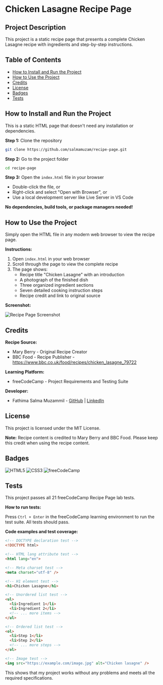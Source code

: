 # Chicken Lasagne Recipe Page

## Project Description

This project is a static recipe page that presents a complete Chicken Lasagne recipe with ingredients and step-by-step instructions. 

## Table of Contents

- [How to Install and Run the Project](#how-to-install-and-run-the-project)
- [How to Use the Project](#how-to-use-the-project)
- [Credits](#credits)
- [License](#license)
- [Badges](#badges)
- [Tests](#tests)

## How to Install and Run the Project

This is a static HTML page that doesn't need any installation or dependencies.

**Step 1:** Clone the repository
```bash
git clone https://github.com/salmamuzam/recipe-page.git
```

**Step 2:** Go to the project folder
```bash
cd recipe-page
```

**Step 3:** Open the `index.html` file in your browser
- Double-click the file, or
- Right-click and select "Open with Browser", or
- Use a local development server like Live Server in VS Code

**No dependencies, build tools, or package managers needed!**

## How to Use the Project

Simply open the HTML file in any modern web browser to view the recipe page.

**Instructions:**
1. Open `index.html` in your web browser
2. Scroll through the page to view the complete recipe
3. The page shows:
   - Recipe title "Chicken Lasagne" with an introduction
   - A photograph of the finished dish
   - Three organized ingredient sections
   - Seven detailed cooking instruction steps
   - Recipe credit and link to original source

**Screenshot:**

![Recipe Page Screenshot](https://github.com/user-attachments/assets/bafec3c5-e063-4bb1-9083-30357157be6f)

## Credits

**Recipe Source:**
- Mary Berry - Original Recipe Creator
- BBC Food - Recipe Publisher - https://www.bbc.co.uk/food/recipes/chicken_lasagne_79722

**Learning Platform:**
- freeCodeCamp - Project Requirements and Testing Suite

**Developer:**
- Fathima Salma Muzammil - [GitHub](https://github.com/salmamuzam) | [LinkedIn](https://linkedin.com/in/fathimasalmamuzam)

## License

This project is licensed under the MIT License.

**Note:** Recipe content is credited to Mary Berry and BBC Food. Please keep this credit when using the recipe content.

## Badges

![HTML5](https://img.shields.io/badge/HTML5-E34F26?style=for-the-badge&logo=html5&logoColor=white)
![CSS3](https://img.shields.io/badge/CSS3-1572B6?style=for-the-badge&logo=css3&logoColor=white)
![freeCodeCamp](https://img.shields.io/badge/freecodecamp-27273D?style=for-the-badge&logo=freecodecamp&logoColor=white)

## Tests

This project passes all 21 freeCodeCamp Recipe Page lab tests.

**How to run tests:**

Press `Ctrl + Enter` in the freeCodeCamp learning environment to run the test suite. All tests should pass.

**Code examples and test coverage:**
```html
<!-- DOCTYPE declaration test -->
<!DOCTYPE html>

<!-- HTML lang attribute test -->
<html lang="en">

<!-- Meta charset test -->
<meta charset="utf-8" />

<!-- H1 element test -->
<h1>Chicken Lasagne</h1>

<!-- Unordered list test -->
<ul>
  <li>Ingredient 1</li>
  <li>Ingredient 2</li>
  <!-- ... more items -->
</ul>

<!-- Ordered list test -->
<ol>
  <li>Step 1</li>
  <li>Step 2</li>
  <!-- ... more steps -->
</ol>

<!-- Image test -->
<img src="https://example.com/image.jpg" alt="Chicken lasagne" />
```

This shows that my project works without any problems and meets all the required specifications.
